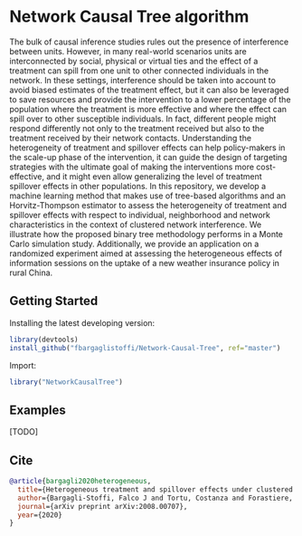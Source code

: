 # Network Causal Tree algorithm

The bulk of causal inference studies rules out the presence of interference between units. However, in many real-world scenarios units are interconnected by social, physical or virtual ties and the effect of a treatment can spill from one unit to other connected individuals in the network. In these settings, interference should be taken into account to avoid biased estimates of the treatment effect, but it can also be leveraged to save resources and provide the intervention to a lower percentage of the population where the treatment is more effective and where the effect can spill over to other susceptible individuals. In fact, different people might respond differently not only to the treatment received but also to the treatment received by their network contacts. Understanding the heterogeneity of treatment and spillover effects can help policy-makers in the scale-up phase of the intervention, it can guide the design of targeting strategies with the ultimate goal of making the interventions more cost-effective, and it might even allow generalizing the level of treatment spillover effects in other populations. In this repository, we develop a machine learning method that makes use of tree-based algorithms and an Horvitz-Thompson estimator to assess the heterogeneity of treatment and spillover effects with respect to individual, neighborhood and network characteristics in the context of clustered network interference. We illustrate how the proposed binary tree methodology performs in a Monte Carlo simulation study. Additionally, we provide an application on a randomized experiment aimed at assessing the heterogeneous effects of information sessions on the uptake of a new weather insurance policy in rural China.

## Getting Started

Installing the latest developing version: 

```r
library(devtools)
install_github("fbargaglistoffi/Network-Causal-Tree", ref="master")
```

Import:

```r
library("NetworkCausalTree")
```

## Examples

[TODO]

## Cite

```bibtex
@article{bargagli2020heterogeneous,
  title={Heterogeneous treatment and spillover effects under clustered network interference},
  author={Bargagli-Stoffi, Falco J and Tortu, Costanza and Forastiere, Laura},
  journal={arXiv preprint arXiv:2008.00707},
  year={2020}
}
```
